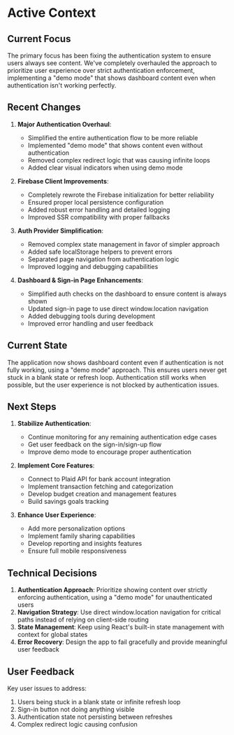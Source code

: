 # Active Context

## Current Focus
The primary focus has been fixing the authentication system to ensure users always see content. We've completely overhauled the approach to prioritize user experience over strict authentication enforcement, implementing a "demo mode" that shows dashboard content even when authentication isn't working perfectly.

## Recent Changes
1. **Major Authentication Overhaul**:
   - Simplified the entire authentication flow to be more reliable
   - Implemented "demo mode" that shows content even without authentication
   - Removed complex redirect logic that was causing infinite loops
   - Added clear visual indicators when using demo mode

2. **Firebase Client Improvements**:
   - Completely rewrote the Firebase initialization for better reliability
   - Ensured proper local persistence configuration
   - Added robust error handling and detailed logging
   - Improved SSR compatibility with proper fallbacks

3. **Auth Provider Simplification**:
   - Removed complex state management in favor of simpler approach
   - Added safe localStorage helpers to prevent errors
   - Separated page navigation from authentication logic
   - Improved logging and debugging capabilities

4. **Dashboard & Sign-in Page Enhancements**:
   - Simplified auth checks on the dashboard to ensure content is always shown
   - Updated sign-in page to use direct window.location navigation
   - Added debugging tools during development
   - Improved error handling and user feedback

## Current State
The application now shows dashboard content even if authentication is not fully working, using a "demo mode" approach. This ensures users never get stuck in a blank state or refresh loop. Authentication still works when possible, but the user experience is not blocked by authentication issues.

## Next Steps
1. **Stabilize Authentication**:
   - Continue monitoring for any remaining authentication edge cases
   - Get user feedback on the sign-in/sign-up flow
   - Improve demo mode to encourage proper authentication

2. **Implement Core Features**:
   - Connect to Plaid API for bank account integration
   - Implement transaction fetching and categorization
   - Develop budget creation and management features
   - Build savings goals tracking

3. **Enhance User Experience**:
   - Add more personalization options
   - Implement family sharing capabilities
   - Develop reporting and insights features
   - Ensure full mobile responsiveness

## Technical Decisions
1. **Authentication Approach**: Prioritize showing content over strictly enforcing authentication, using a "demo mode" for unauthenticated users
2. **Navigation Strategy**: Use direct window.location navigation for critical paths instead of relying on client-side routing
3. **State Management**: Keep using React's built-in state management with context for global states
4. **Error Recovery**: Design the app to fail gracefully and provide meaningful user feedback

## User Feedback
Key user issues to address:
1. Users being stuck in a blank state or infinite refresh loop
2. Sign-in button not doing anything visible
3. Authentication state not persisting between refreshes
4. Complex redirect logic causing confusion 